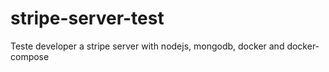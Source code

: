 # stripe-server-test
Teste developer a stripe server with nodejs, mongodb, docker and docker-compose
